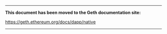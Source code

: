 ***

**This document has been moved to the Geth documentation site:**

https://geth.ethereum.org/docs/dapp/native
***